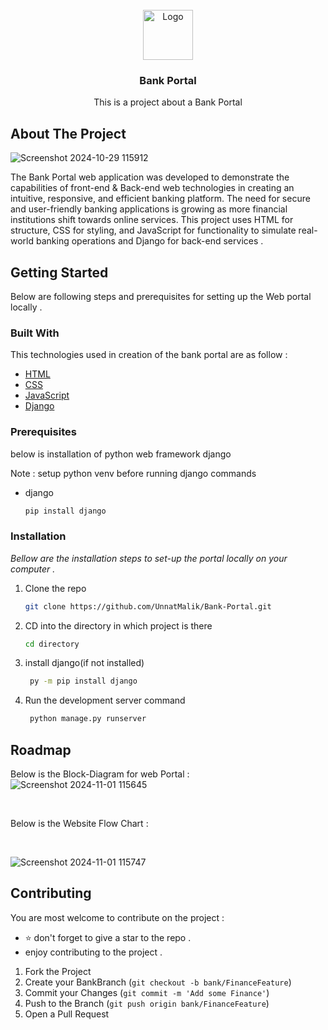 
<br/>
<div align="center">
<a href="https://github.com/ShaanCoding/ReadME-Generator">
<img src="https://clipartcraft.com/images/bank-logo-icon-9.png" alt="Logo" width="80" height="80">
</a>
<h3 align="center">Bank Portal</h3>
<p align="center">
This is a project about a Bank Portal 


  


</p>
</div>

## About The Project
![Screenshot 2024-10-29 115912](https://github.com/user-attachments/assets/f4d78605-1eed-4166-9198-9e5e13adfacb)

The Bank Portal web application was developed to demonstrate the capabilities of front-end & Back-end
web technologies in creating an intuitive, responsive, and efficient banking platform. The need
for secure and user-friendly banking applications is growing as more financial institutions shift
towards online services. This project uses HTML for structure, CSS for styling, and JavaScript
for functionality to simulate real-world banking operations and Django for back-end services .
## Getting Started

Below are following steps and prerequisites for setting up the Web portal locally .
### Built With

This technologies used in creation of the bank portal are as follow : 

- [HTML](https://developer.mozilla.org/en-US/docs/Web/HTML)
- [CSS](https://developer.mozilla.org/en-US/docs/Web/CSS)
- [JavaScript](https://developer.mozilla.org/en-US/docs/Web/JavaScript)
- [Django ](https://www.djangoproject.com/start/overview/)
### Prerequisites

below is installation of python web framework django 

Note : setup python venv before running django commands

- django
  ```sh
  pip install django
  ```
### Installation

_Bellow are the installation steps to set-up the portal locally on your computer ._

1. Clone the repo
   ```sh
   git clone https://github.com/UnnatMalik/Bank-Portal.git
   ```
2. CD into the directory in which project is there 
   ```sh
   cd directory
   ```
3. install django(if not installed)
   ```sh
    py -m pip install django 
   ```
4. Run the development server command
   ```sh
    python manage.py runserver
   ```
## Roadmap

Below is the Block-Diagram for web Portal : 
<br>
![Screenshot 2024-11-01 115645](https://github.com/user-attachments/assets/ab74ba69-10ee-495c-83cc-a0ac8d0fa78b)

<br>

Below is the Website Flow Chart : 

<br> 

![Screenshot 2024-11-01 115747](https://github.com/user-attachments/assets/a36a1db0-019b-4db1-af83-9fe5ebd09531)


 
## Contributing

You are most welcome to contribute on the project : <br>
- ⭐ don't forget to give a star to the repo . 
-  enjoy contributing to the project .  

1. Fork the Project
2. Create your BankBranch (`git checkout -b bank/FinanceFeature`)
3. Commit your Changes (`git commit -m 'Add some Finance'`)
4. Push to the Branch (`git push origin bank/FinanceFeature`)
5. Open a Pull Request
